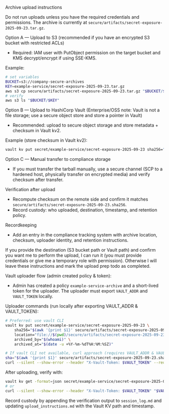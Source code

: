 Archive upload instructions

Do not run uploads unless you have the required credentials and permissions. The archive is currently at `secure/artifacts/secret-exposure-2025-09-23.tar.gz`.

Option A — Upload to S3 (recommended if you have an encrypted S3 bucket with restricted ACLs)
- Required: IAM user with PutObject permission on the target bucket and KMS decrypt/encrypt if using SSE-KMS.

Example:
```bash
# set variables
BUCKET=s3://company-secure-archives
KEY=example-service/secret-exposure-2025-09-23.tar.gz
aws s3 cp secure/artifacts/secret-exposure-2025-09-23.tar.gz "$BUCKET/$KEY" --acl bucket-owner-full-control
# verify
aws s3 ls "$BUCKET/$KEY"
```

Option B — Upload to HashiCorp Vault (Enterprise/OSS note: Vault is not a file storage; use a secure object store and store a pointer in Vault)
- Recommended: upload to secure object storage and store metadata + checksum in Vault kv2.

Example (store checksum in Vault kv2):
```bash
vault kv put secret/example-service/secret-exposure-2025-09-23 sha256="$(cat secure/artifacts/secret-exposure-2025-09-23.sha256)" location="s3://company-secure-archives/example-service/secret-exposure-2025-09-23.tar.gz" archived_by="<name>" archived_at="$(date -u +%Y-%m-%dT%H:%M:%SZ)"
```

Option C — Manual transfer to compliance storage
- If you must transfer the tarball manually, use a secure channel (SCP to a hardened host, physically transfer on encrypted media) and verify checksum after transfer.

Verification after upload
- Recompute checksum on the remote side and confirm it matches `secure/artifacts/secret-exposure-2025-09-23.sha256`.
- Record custody: who uploaded, destination, timestamp, and retention policy.

Recordkeeping
- Add an entry in the compliance tracking system with archive location, checksum, uploader identity, and retention instructions.

If you provide the destination (S3 bucket path or Vault path) and confirm you want me to perform the upload, I can run it (you must provide credentials or give me a temporary role with permission). Otherwise I will leave these instructions and mark the upload prep todo as completed.

Vault uploader flow (admin created policy & token):
- Admin has created a policy `example-service-archive` and a short-lived token for the uploader. The uploader must export `VAULT_ADDR` and `VAULT_TOKEN` locally.

Uploader commands (run locally after exporting VAULT_ADDR & VAULT_TOKEN):
```bash
# Preferred: use vault CLI
vault kv put secret/example-service/secret-exposure-2025-09-23 \
	sha256="$(awk '{print $1}' secure/artifacts/secret-exposure-2025-09-23.sha256)" \
	location="file://$(pwd)/secure/artifacts/secret-exposure-2025-09-23.tar.gz" \
	archived_by="$(whoami)" \
	archived_at="$(date -u +%Y-%m-%dT%H:%M:%SZ)"

# If vault CLI not available, curl approach (requires VAULT_ADDR & VAULT_TOKEN in env):
sha="$(awk '{print $1}' secure/artifacts/secret-exposure-2025-09-23.sha256)"; loc="file://$(pwd)/secure/artifacts/secret-exposure-2025-09-23.tar.gz"; who="$(whoami)"; at="$(date -u +%Y-%m-%dT%H:%M:%SZ)"; \
curl --silent --show-error --header "X-Vault-Token: $VAULT_TOKEN" --request POST "$VAULT_ADDR/v1/secret/data/example-service/secret-exposure-2025-09-23" -d "{\"data\":{\"sha256\":\"$sha\",\"location\":\"$loc\",\"archived_by\":\"$who\",\"archived_at\":\"$at\"}}"
```

After uploading, verify with:
```bash
vault kv get -format=json secret/example-service/secret-exposure-2025-09-23
# or
curl --silent --show-error --header "X-Vault-Token: $VAULT_TOKEN" "$VAULT_ADDR/v1/secret/data/example-service/secret-exposure-2025-09-23" | jq .
```

Record custody by appending the verification output to `session_log.md` and updating `upload_instructions.md` with the Vault KV path and timestamp.
